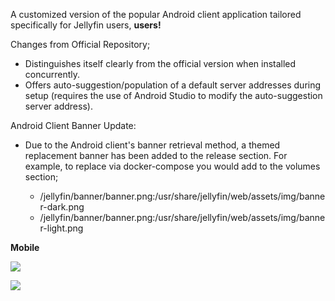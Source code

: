 A customized version of the popular Android client application tailored specifically for Jellyfin users, **users!**

Changes from Official Repository;
  - Distinguishes itself clearly from the official version when installed concurrently.
  - Offers auto-suggestion/population of a default server addresses during setup (requires the use of Android Studio to modify the auto-suggestion server address).

Android Client Banner Update:
  - Due to the Android client's banner retrieval method, a themed replacement banner has been added to the release section. For example, to replace via docker-compose you would add to the volumes section;

    - /jellyfin/banner/banner.png:/usr/share/jellyfin/web/assets/img/banner-dark.png  
    - /jellyfin/banner/banner.png:/usr/share/jellyfin/web/assets/img/banner-light.png
  
**Mobile**

<a href="https://ibb.co/fnRScfD"><img src="https://i.ibb.co/3MXsJ2R/Screenshot-20240219-122009-Jellyfin.png" border="0"></a>

<a href="https://ibb.co/ZHjj456"><img src="https://i.ibb.co/WDhh8ZW/Screenshot-20240219-122056-Jellyfin.png" border="0"></a>

